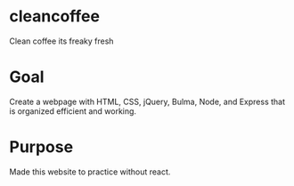 # cleancoffee

Clean coffee its freaky fresh

# Goal

Create a webpage with HTML, CSS, jQuery, Bulma, Node, and Express that is organized efficient and working.

# Purpose

Made this website to practice without react.
